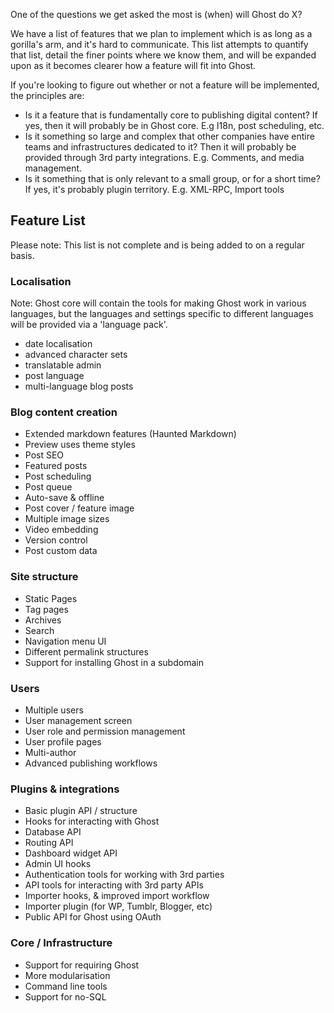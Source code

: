 One of the questions we get asked the most is (when) will Ghost do X?

We have a list of features that we plan to implement which is as long as a gorilla's arm, and it's hard to communicate. This list attempts to quantify that list, detail the finer points where we know them, and will be expanded upon as it becomes clearer how a feature will fit into Ghost. 

If you're looking to figure out whether or not a feature will be implemented, the principles are:

- Is it a feature that is fundamentally core to publishing digital content? If yes, then it will probably be in Ghost core. E.g I18n, post scheduling, etc.
- Is it something so large and complex that other companies have entire teams and infrastructures dedicated to it? Then it will probably be provided through 3rd party integrations. E.g. Comments, and media management.
- Is it something that is only relevant to a small group, or for a short time? If yes, it's probably plugin territory. E.g. XML-RPC, Import tools

## Feature List

Please note: This list is not complete and is being added to on a regular basis.

### Localisation
Note: Ghost core will contain the tools for making Ghost work in various languages, but the languages and settings specific to different languages will be provided via a 'language pack'.
* date localisation
* advanced character sets
* translatable admin
* post language
* multi-language blog posts

### Blog content creation
* Extended markdown features (Haunted Markdown)
* Preview uses theme styles
* Post SEO
* Featured posts
* Post scheduling
* Post queue
* Auto-save & offline
* Post cover / feature image
* Multiple image sizes
* Video embedding
* Version control
* Post custom data

### Site structure
* Static Pages
* Tag pages
* Archives
* Search
* Navigation menu UI
* Different permalink structures
* Support for installing Ghost in a subdomain

### Users
* Multiple users
* User management screen
* User role and permission management
* User profile pages
* Multi-author
* Advanced publishing workflows

### Plugins & integrations
- Basic plugin API / structure
- Hooks for interacting with Ghost
- Database API
- Routing API
- Dashboard widget API
- Admin UI hooks
- Authentication tools for working with 3rd parties
- API tools for interacting with 3rd party APIs
- Importer hooks, & improved import workflow
- Importer plugin (for WP, Tumblr, Blogger, etc)
- Public API for Ghost using OAuth


### Core / Infrastructure
- Support for requiring Ghost
- More modularisation
- Command line tools
- Support for no-SQL

